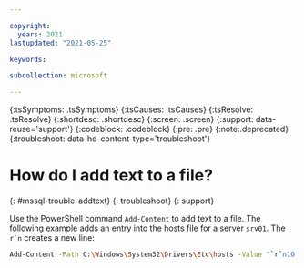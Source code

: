 ```yaml
---

copyright:
  years: 2021
lastupdated: "2021-05-25"

keywords:

subcollection: microsoft

---
```


{:tsSymptoms: .tsSymptoms}
{:tsCauses: .tsCauses}
{:tsResolve: .tsResolve}
{:shortdesc: .shortdesc}
{:screen: .screen}
{:support: data-reuse='support'}
{:codeblock: .codeblock}
{:pre: .pre}
{:note:.deprecated}
{:troubleshoot: data-hd-content-type='troubleshoot'}

# How do I add text to a file?
{: #mssql-trouble-addtext}
{: troubleshoot}
{: support}

Use the PowerShell command `Add-Content` to add text to a file. The following example adds an entry into the hosts file for a server `srv01`. The ```r`n``` creates a new line:

```sh
Add-Content -Path C:\Windows\System32\Drivers\Etc\hosts -Value "`r`n10.10.0.68    srv01"
```
